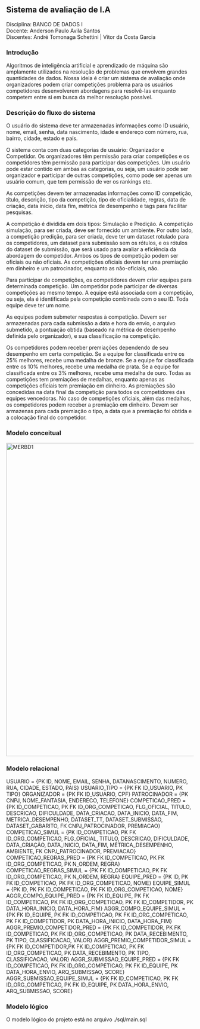  ## Sistema de avaliação de I.A
Disciplina: BANCO DE DADOS I\
Docente: Anderson Paulo Avila Santos\
Discentes: André Tomonaga Schettini | Vitor da Costa Garcia

### Introdução
Algoritmos de inteligência artificial e aprendizado de máquina são amplamente utilizados na resolução de problemas que envolvem grandes quantidades de dados. Nossa ideia é criar um sistema de avaliação onde organizadores podem criar competições problema para os usuários competidores desenvolverem abordagens para resolvê-las enquanto competem entre si em busca da melhor resolução possível.

### Descrição do fluxo do sistema
O usuário do sistema deve ter armazenadas informações como ID usuário, nome, email, senha, data nascimento, idade e endereço com número, rua, bairro, cidade, estado e país.

O sistema conta com duas categorias de usuário: Organizador e Competidor. Os organizadores têm permissão para criar competições e os competidores têm permissão para participar das competições. Um usuário pode estar contido em ambas as categorias, ou seja, um usuário pode ser organizador e participar de outras competições, como pode ser apenas um usuário comum, que tem permissão de ver os rankings etc.

As competições devem ter armazenadas informações como ID competição, título, descrição, tipo da competição, tipo de oficialidade, regras, data de criação, data início, data fim, métrica de desempenho e tags para facilitar pesquisas.

A competição é dividida em dois tipos: Simulação e Predição. A competição simulação, para ser criada, deve ser fornecido um ambiente. Por outro lado, a competição predição, para ser criada, deve ter um dataset rotulado para os competidores, um dataset para submissão sem os rótulos, e os rótulos do dataset de submissão, que será usado para avaliar a eficiência da abordagem do competidor. Ambos os tipos de competição podem ser oficiais ou não oficiais. As competições oficiais devem ter uma premiação em dinheiro e um patrocinador, enquanto as não-oficiais, não.

Para participar de competições, os competidores devem criar equipes para determinada competição. Um competidor pode participar de diversas competições ao mesmo tempo. A equipe está associada com a competição, ou seja, ela é identificada pela competição combinada com o seu ID. Toda equipe deve ter um nome.

As equipes podem submeter respostas à competição. Devem ser armazenadas para cada submissão a data e hora do envio, o arquivo submetido, a pontuação obtida (baseado na métrica de desempenho definida pelo organizador), e sua classificação na competição.

Os competidores podem receber premiações dependendo de seu desempenho em certa competição. Se a equipe for classificada entre os 25% melhores, recebe uma medalha de bronze. Se a equipe for classificada entre os 10% melhores, recebe uma medalha de prata. Se a equipe for classificada entre os 3% melhores, recebe uma medalha de ouro. Todas as competições tem premiações de medalhas, enquanto apenas as competições oficiais tem premiação em dinheiro. As premiações são concedidas na data final da competição para todos os competidores das equipes vencedoras. No caso de competições oficiais, além das medalhas, os competidores podem receber a premiação em dinheiro. Devem ser armazenas para cada premiação o tipo, a data que a premiação foi obtida e a colocação final do competidor.

### Modelo conceitual

<img width="1451" height="838" alt="MERBD1" src="https://github.com/user-attachments/assets/3287bbae-53db-4836-b861-f5913de00957" />


### Modelo relacional

USUARIO = {PK ID, NOME, EMAIL, SENHA, DATANASCIMENTO, NUMERO, RUA, CIDADE, ESTADO, PAIS}
USUARIO_TIPO = {PK FK ID_USUARIO, PK TIPO}
ORGANIZADOR = {PK FK ID_USUARIO, CPF}
PATROCINADOR = {PK CNPJ, NOME_FANTASIA, ENDERECO, TELEFONE}
COMPETICAO_PRED = {PK ID_COMPETICAO, PK FK ID_ORG_COMPETICAO, FLG_OFICIAL, TITULO, DESCRICAO, DIFICULDADE, DATA_CRIACAO, DATA_INICIO, DATA_FIM, METRICA_DESEMPENHO, DATASET_TT, DATASET_SUBMISSAO, DATASET_GABARITO, FK CNPJ_PATROCINADOR, PREMIACAO}
COMPETICAO_SIMUL = {PK ID_COMPETICAO, PK FK ID_ORG_COMPETICAO, FLG_OFICIAL, TITULO, DESCRICAO, DIFICULDADE, DATA_CRIAÇÃO, DATA_INICIO, DATA_FIM, MÉTRICA_DESEMPENHO, AMBIENTE, FK CNPJ_PATROCINADOR, PREMIACAO}
COMPETICAO_REGRAS_PRED = {PK FK ID_COMPETICAO, PK FK ID_ORG_COMPETICAO, PK N_ORDEM, REGRA}
COMPETICAO_REGRAS_SIMUL = {PK FK ID_COMPETICAO, PK FK ID_ORG_COMPETICAO, PK N_ORDEM, REGRA}
EQUIPE_PRED = {PK ID, PK FK ID_COMPETICAO, PK FK ID_ORG_COMPETICAO, NOME}
EQUIPE_SIMUL = {PK ID, PK FK ID_COMPETICAO, PK FK ID_ORG_COMPETICAO, NOME}
AGGR_COMPO_EQUIPE_PRED = {PK FK ID_EQUIPE, PK FK ID_COMPETICAO, PK FK ID_ORG_COMPETICAO, PK FK ID_COMPETIDOR, PK DATA_HORA_INICIO, DATA_HORA_FIM}
AGGR_COMPO_EQUIPE_SIMUL = {PK FK ID_EQUIPE, PK FK ID_COMPETICAO, PK FK ID_ORG_COMPETICAO, PK FK ID_COMPETIDOR, PK DATA_HORA_INICIO, DATA_HORA_FIM}
AGGR_PREMIO_COMPETIDOR_PRED = {PK FK ID_COMPETIDOR, PK FK ID_COMPETICAO, PK FK ID_ORG_COMPETICAO, PK DATA_RECEBIMENTO, PK TIPO, CLASSIFICACAO, VALOR}
AGGR_PREMIO_COMPETIDOR_SIMUL = {PK FK ID_COMPETIDOR,PK FK ID_COMPETICAO, PK FK ID_ORG_COMPETICAO, PK DATA_RECEBIMENTO, PK TIPO, CLASSIFICACAO, VALOR}
AGGR_SUBMISSAO_EQUIPE_PRED = {PK FK ID_COMPETICAO, PK FK ID_ORG_COMPETICAO, PK FK ID_EQUIPE, PK DATA_HORA_ENVIO, ARQ_SUBMISSAO, SCORE}
AGGR_SUBMISSAO_EQUIPE_SIMUL = {PK FK ID_COMPETICAO, PK FK ID_ORG_COMPETICAO, PK FK ID_EQUIPE, PK DATA_HORA_ENVIO, ARQ_SUBMISSAO, SCORE}

### Modelo lógico

O modelo lógico do projeto está no arquivo ./sql/main.sql
